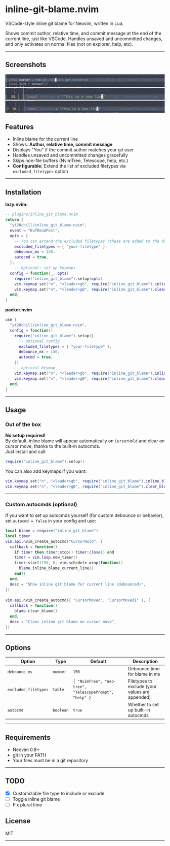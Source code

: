 # inline-git-blame.nvim

VSCode-style inline git blame for Neovim, written in Lua.

Shows commit author, relative time, and commit message at the end of the current line, just like VSCode.
Handles unsaved and uncommitted changes, and only activates on normal files (not on explorer, help, etc).

---

## Screenshots

![Inline blame example](assets/commited.png)
![Unsaved change](assets/unsaved.png)
![Uncommited change](assets/uncommited.png)

## Features

- Inline blame for the current line
- Shows: **Author, relative time, commit message**
- Displays "You" if the commit author matches your git user
- Handles unsaved and uncommitted changes gracefully
- Skips non-file buffers (NvimTree, Telescope, help, etc.)
- **Configurable:** Extend the list of excluded filetypes via `excluded_filetypes` option

---

## Installation

**lazy.nvim:**

```lua
-- plugins/inline_git_blame.nvim
return {
  "yt20chill/inline_git_blame.nvim",
  event = "BufReadPost",
  opts = {
    -- You can extend the excluded filetypes (these are added to the defaults)
    excluded_filetypes = { "your-filetype" },
    debounce_ms = 150,
    autocmd = true,
  },
    -- Optional: set up keymaps
  config = function(_, opts)
    require("inline_git_blame").setup(opts)
    vim.keymap.set("n", "<leader>gb", require("inline_git_blame").inline_blame_current_line)
    vim.keymap.set("n", "<leader>gB", require("inline_git_blame").clear_blame)
  end,
}
```

**packer.nvim**

```lua
use {
  "yt20chill/inline_git_blame.nvim",
  config = function()
    require("inline_git_blame").setup({
      -- optional config
      excluded_filetypes = { "your-filetype" },
      debounce_ms = 150,
      autocmd = true,
    })
    -- optional keymap
    vim.keymap.set("n", "<leader>gb", require("inline_git_blame").inline_blame_current_line)
    vim.keymap.set("n", "<leader>gB", require("inline_git_blame").clear_blame)
  end,
}
```

---

## Usage

### Out of the box

**No setup required!**  
By default, inline blame will appear automatically on `CursorHold` and clear on cursor move, thanks to the built-in autocmds.  
Just install and call:

```lua
require("inline_git_blame").setup()
```

You can also add keymaps if you want:

```lua
vim.keymap.set("n", "<leader>gb", require("inline_git_blame").inline_blame_current_line)
vim.keymap.set("n", "<leader>gB", require("inline_git_blame").clear_blame)
```

---

### Custom autocmds (optional)

If you want to set up autocmds yourself (for custom debounce or behavior), set `autocmd = false` in your config and use:

```lua
local blame = require("inline_git_blame")
local timer
vim.api.nvim_create_autocmd("CursorHold", {
  callback = function()
    if timer then timer:stop() timer:close() end
    timer = vim.loop.new_timer()
    timer:start(150, 0, vim.schedule_wrap(function()
      blame.inline_blame_current_line()
    end))
  end,
  desc = "Show inline git blame for current line (debounced)",
})

vim.api.nvim_create_autocmd({ "CursorMoved", "CursorMovedI" }, {
  callback = function()
    blame.clear_blame()
  end,
  desc = "Clear inline git blame on cursor move",
})
```

---

## Options

| Option              | Type      | Default                                                      | Description                                      |
|---------------------|-----------|--------------------------------------------------------------|--------------------------------------------------|
| `debounce_ms`       | `number`  | `150`                                                        | Debounce time for blame in ms                    |
| `excluded_filetypes`| `table`   | `{ "NvimTree", "neo-tree", "TelescopePrompt", "help" }`      | Filetypes to exclude (your values are appended)  |
| `autocmd`           | `boolean` | `true`                                                       | Whether to set up built-in autocmds              |

---

## Requirements

- Neovim 0.8+
- git in your PATH
- Your files must be in a git repository

---

## TODO

- [x] Customizable file type to include or exclude
- [ ] Toggle inline git blame
- [ ] Fix plural time

## License

MIT

---
